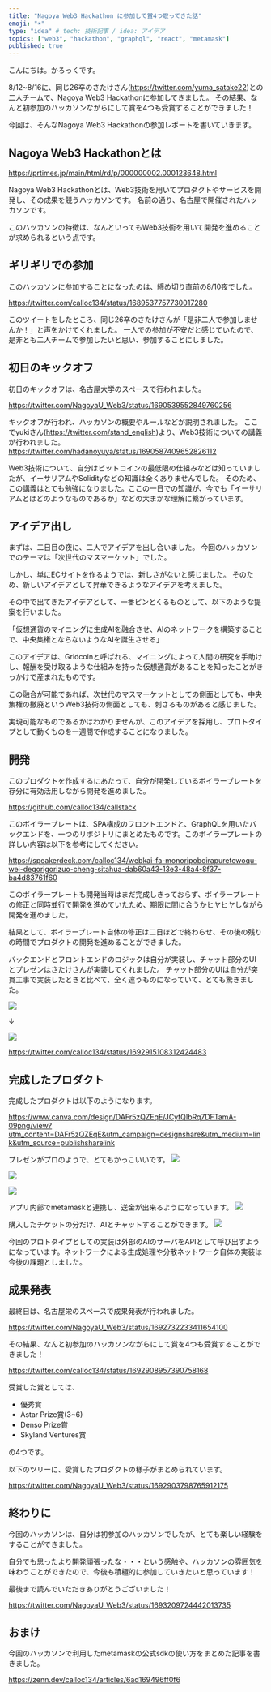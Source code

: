 ```yaml
---
title: "Nagoya Web3 Hackathon に参加して賞4つ取ってきた話"
emoji: "☀️"
type: "idea" # tech: 技術記事 / idea: アイデア
topics: ["web3", "hackathon", "graphql", "react", "metamask"]
published: true
---
```


こんにちは。かろっくです。

8/12~8/16に、同じ26卒のさたけさん(https://twitter.com/yuma_satake22)との二人チームで、Nagoya Web3 Hackathonに参加してきました。
その結果、なんと初参加のハッカソンながらにして賞を4つも受賞することができました！

今回は、そんなNagoya Web3 Hackathonの参加レポートを書いていきます。

## Nagoya Web3 Hackathonとは
https://prtimes.jp/main/html/rd/p/000000002.000123648.html

Nagoya Web3 Hackathonとは、Web3技術を用いてプロダクトやサービスを開発し、その成果を競うハッカソンです。
名前の通り、名古屋で開催されたハッカソンです。

このハッカソンの特徴は、なんといってもWeb3技術を用いて開発を進めることが求められるという点です。

## ギリギリでの参加

このハッカソンに参加することになったのは、締め切り直前の8/10夜でした。

https://twitter.com/calloc134/status/1689537757730017280

このツイートをしたところ、同じ26卒のさたけさんが「是非二人で参加しませんか！」と声をかけてくれました。
一人での参加が不安だと感じていたので、是非とも二人チームで参加したいと思い、参加することにしました。

## 初日のキックオフ

初日のキックオフは、名古屋大学のスペースで行われました。

https://twitter.com/NagoyaU_Web3/status/1690539552849760256

キックオフが行われ、ハッカソンの概要やルールなどが説明されました。
ここでyukiさん(https://twitter.com/stand_english)より、Web3技術についての講義が行われました。
https://twitter.com/hadanoyuya/status/1690587409652826112

Web3技術について、自分はビットコインの最低限の仕組みなどは知っていましたが、イーサリアムやSolidityなどの知識は全くありませんでした。
そのため、この講義はとても勉強になりました。ここの一日での知識が、今でも「イーサリアムとはどのようなものであるか」などの大まかな理解に繋がっています。

## アイデア出し

まずは、二日目の夜に、二人でアイデアを出し合いました。
今回のハッカソンでのテーマは「次世代のマスマーケット」でした。

しかし、単にECサイトを作るようでは、新しさがないと感じました。
そのため、新しいアイデアとして昇華できるようなアイデアを考えました。

その中で出てきたアイデアとして、一番ピンとくるものとして、以下のような提案を行いました。

「仮想通貨のマイニングに生成AIを融合させ、AIのネットワークを構築することで、中央集権とならないようなAIを誕生させる」

このアイデアは、Gridcoinと呼ばれる、マイニングによって人間の研究を手助けし、報酬を受け取るような仕組みを持った仮想通貨があることを知ったことがきっかけで産まれたものです。

この融合が可能であれば、次世代のマスマーケットとしての側面としても、中央集権の撤廃というWeb3技術の側面としても、刺さるものがあると感じました。

実現可能なものであるかはわかりませんが、このアイデアを採用し、プロトタイプとして動くものを一週間で作成することになりました。

## 開発

このプロダクトを作成するにあたって、自分が開発しているボイラープレートを存分に有効活用しながら開発を進めました。

https://github.com/calloc134/callstack

このボイラープレートは、SPA構成のフロントエンドと、GraphQLを用いたバックエンドを、一つのリポジトリにまとめたものです。このボイラープレートの詳しい内容は以下を参考にしてください。

https://speakerdeck.com/calloc134/webkai-fa-monoripoboirapuretowoqu-wei-degorigorizuo-cheng-sitahua-dab60a43-13e3-48a4-8f37-ba4d83761f60

このボイラープレートも開発当時はまだ完成しきっておらず、ボイラープレートの修正と同時並行で開発を進めていたため、期限に間に合うかヒヤヒヤしながら開発を進めました。

結果として、ボイラープレート自体の修正は二日ほどで終わらせ、その後の残りの時間でプロダクトの開発を進めることができました。

バックエンドとフロントエンドのロジックは自分が実装し、チャット部分のUIとプレゼンはさたけさんが実装してくれました。
チャット部分のUIは自分が突貫工事で実装したときと比べて、全く違うものになっていて、とても驚きました。

![](/images/97c8e2ffed54bc/2023-09-02-21-57-48.png)

↓

![](/images/97c8e2ffed54bc/2023-09-02-21-58-11.png)

https://twitter.com/calloc134/status/1692915108312424483

## 完成したプロダクト

完成したプロダクトは以下のようになります。

https://www.canva.com/design/DAFr5zQZEqE/JCytQIbRq7DFTamA-09png/view?utm_content=DAFr5zQZEqE&utm_campaign=designshare&utm_medium=link&utm_source=publishsharelink


プレゼンがプロのようで、とてもかっこいいです。
![](/images/97c8e2ffed54bc/2023-09-02-21-58-52.png)

![](/images/97c8e2ffed54bc/2023-09-02-22-14-14.png)

![](/images/97c8e2ffed54bc/2023-09-02-22-14-32.png)

アプリ内部でmetamaskと連携し、送金が出来るようになっています。
![](/images/97c8e2ffed54bc/2023-09-02-22-00-09.png)

購入したチケットの分だけ、AIとチャットすることができます。
![](/images/97c8e2ffed54bc/2023-09-02-22-00-45.png)

今回のプロトタイプとしての実装は外部のAIのサーバをAPIとして呼び出すようになっています。ネットワークによる生成処理や分散ネットワーク自体の実装は今後の課題としました。

## 成果発表

最終日は、名古屋栄のスペースで成果発表が行われました。

https://twitter.com/NagoyaU_Web3/status/1692732233411654100

その結果、なんと初参加のハッカソンながらにして賞を4つも受賞することができました！

https://twitter.com/calloc134/status/1692908957390758168

受賞した賞としては、

 - 優秀賞
 - Astar Prize賞(3~6)
 - Denso Prize賞
 - Skyland Ventures賞

の4つです。

以下のツリーに、受賞したプロダクトの様子がまとめられています。

https://twitter.com/NagoyaU_Web3/status/1692903798765912175

## 終わりに

今回のハッカソンは、自分は初参加のハッカソンでしたが、とても楽しい経験をすることができました。

自分でも思ったより開発頑張ったな・・・という感触や、ハッカソンの雰囲気を味わうことができたので、今後も積極的に参加していきたいと思っています！

最後まで読んでいただきありがとうございました！

https://twitter.com/NagoyaU_Web3/status/1693209724442013735

## おまけ

今回のハッカソンで利用したmetamaskの公式sdkの使い方をまとめた記事を書きました。

https://zenn.dev/calloc134/articles/6ad169496ff0f6